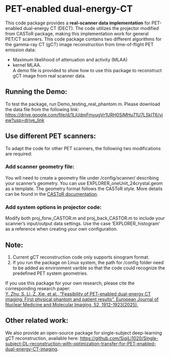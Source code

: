 # PET-enabled dual-energy-CT
This code package provides a **real-scanner data implementation** for PET-enabled dual-energy CT (DECT). The code utilizes the projector modified from CASToR package, making this implementation work for general PET/CT scanners. This code package contains two different algorithms for the gamma-ray CT (gCT) image reconstruction from time-of-flight PET emission data: 
* Maximum likelihood of attenuation and activity (MLAA) 
* kernel MLAA. \
A demo file is provided to show how to use this package to reconstruct gCT image from real scanner data. 

## Running the Demo:
To test the package, run Demo_testing_real_phantom.m.
Please download the data file from the following link:
https://drive.google.com/file/d/1LiUdmFmyugVr1URH0SjMHu71U7LSkIT6/view?usp=drive_link

## Use different PET scanners:
To adapt the code for other PET scanners, the following two modifications are required:
### Add scanner geometry file:
You will need to create a geometry file under /config/scanner/ describing your scanner’s geometry. You can use EXPLORER_oneUnit_24crystal.geom as a template. The geometry format follows the CASToR style. More details can be found in the [CASToR documentation](https://castor-project.org/sites/castor-project.org/files/2024-10/CASToR_general_documentation.pdf).
### Add system options in projector code:
Modify both proj_forw_CASTOR.m and proj_back_CASTOR.m to include your scanner’s input/output data settings. Use the case ‘EXPLORER_histogram’ as a reference when creating your own configuration.

## Note: 
1. Current gCT reconstruction code only supports sinogram format.
2. If you run the package on Linux system, the path for /config folder need to be added as environment varible so that the code could recognize the predefined PET system geometries.

If you use this package for your own research, please cite the corresponding research paper:\
[Y. Zhu, S. Li, Z. Xie, et al., “Feasibility of PET-enabled dual-energy CT imaging: First physical phantom and patient results”, European Journal of Nuclear Medicine and Molecular Imaging, 52, 1912-1923(2025).](https://link.springer.com/article/10.1007/s00259-024-06975-5)

## Other related work:
We also provide an open-source package for single-subject deep-learning gCT reconstruction, available here: https://github.com/SiqiLi1020/Single-subject-DL-reconstruction-with-optimization-transfer-for-PET-enabled-dual-energy-CT-imaging.


